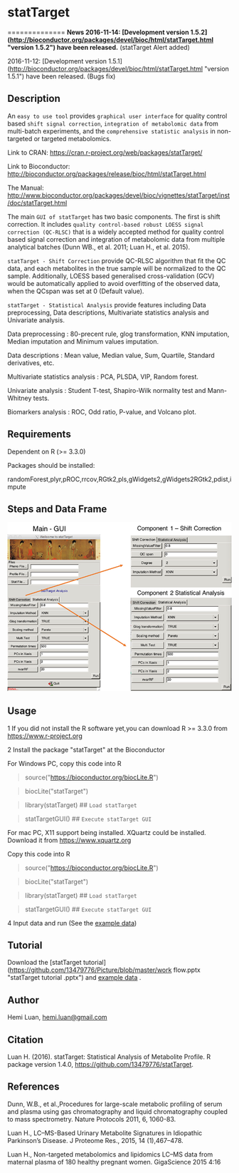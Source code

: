 # statTarget
==============
**News 2016-11-14: [Development version 1.5.2] (http://bioconductor.org/packages/devel/bioc/html/statTarget.html "version 1.5.2")  have been released.** (statTarget Alert added)

2016-11-12: [Development version 1.5.1] (http://bioconductor.org/packages/devel/bioc/html/statTarget.html "version 1.5.1")  have been released. (Bugs fix)


Description
-----------------

An `easy to use tool` provides `graphical user interface` for quality control based `shift signal correction`, `integration of metabolomic data` from multi-batch experiments, and the `comprehensive statistic analysis` in non-targeted or targeted metabolomics.

Link to CRAN: https://cran.r-project.org/web/packages/statTarget/


Link to Bioconductor: http://bioconductor.org/packages/release/bioc/html/statTarget.html

The Manual: http://www.bioconductor.org/packages/devel/bioc/vignettes/statTarget/inst/doc/statTarget.html

The main `GUI of statTarget` has two basic components. The first is shift correction. It includes `quality control-based robust LOESS signal correction (QC-RLSC)` that is a widely accepted method for quality control based signal correction and integration of metabolomic data from multiple analytical batches (Dunn WB., et al. 2011; Luan H., et al. 2015).

`statTarget - Shift Correction` provide QC-RLSC algorithm that fit the QC data, and each metabolites in the true sample will be normalized to the QC sample. Additionally, LOESS based generalised cross-validation (GCV) would be automatically applied to avoid overfitting of the observed data, when the QCspan was set at 0 (Default value).

`statTarget - Statistical Analysis` provide features including Data preprocessing, Data descriptions, Multivariate statistics analysis and Univariate analysis.


Data preprocessing : 80-precent rule, glog transformation, KNN imputation, Median imputation and Minimum values imputation.


Data descriptions : Mean value, Median value, Sum, Quartile, Standard derivatives, etc.


Multivariate statistics analysis : PCA, PLSDA, VIP, Random forest.


Univariate analysis : Student T-test, Shapiro-Wilk normality test and Mann-Whitney tests. 


Biomarkers analysis : ROC, Odd ratio, P-value, and Volcano plot.
 

Requirements
-----------------

Dependent on R (>= 3.3.0)

Packages should be installed:

randomForest,plyr,pROC,rrcov,RGtk2,pls,gWidgets2,gWidgets2RGtk2,pdist,impute

Steps and Data Frame
-----------------
![github](https://github.com/13479776/Picture/blob/master/main_gui8.jpg "13479776")

Usage
-----------------

1 If you did not install the R software yet,you can download R >= 3.3.0  from https://www.r-project.org

2 Install the package "statTarget" at the Bioconductor
 
  For Windows PC, copy this code into R 
  
  > source("https://bioconductor.org/biocLite.R") 
  
  > biocLite("statTarget")
  
  > library(statTarget)  ## `Load statTarget`
  
  > statTargetGUI()  ## `Execute statTarget GUI` 
  
  
  For mac PC,  X11 support being installed. XQuartz could be installed. Download it from https://www.xquartz.org
  
  Copy this code into R
  
  > source("https://bioconductor.org/biocLite.R")
  
  > biocLite("statTarget")
  
  > library(statTarget)  ## `Load statTarget`
  
  > statTargetGUI()  ## `Execute statTarget GUI` 
  

4 Input data and run (See the [example data](https://github.com/13479776/statTarget/blob/master/Data_example.zip "Data_example.zip"))


Tutorial
-----------------

Download the [statTarget tutorial](https://github.com/13479776/Picture/blob/master/work flow.pptx "statTarget tutorial .pptx") and [example data](https://github.com/13479776/Picture/blob/master/Data_example.zip "Data_example.zip") .


Author
-----------------

Hemi Luan, hemi.luan@gmail.com

Citation 
------------------
Luan H. (2016). statTarget: Statistical Analysis of Metabolite Profile. R package version 1.4.0, https://github.com/13479776/statTarget.

References
-----------------
Dunn, W.B., et al.,Procedures for large-scale metabolic profiling of serum and plasma using gas chromatography and liquid chromatography coupled to mass spectrometry. Nature Protocols 2011, 6, 1060-83.

Luan H., LC–MS-Based Urinary Metabolite Signatures in Idiopathic Parkinson’s Disease. J Proteome Res., 2015, 14 (1),467–478.

Luan H., Non-targeted metabolomics and lipidomics LC–MS data from maternal plasma of 180 healthy pregnant women. GigaScience 2015 4:16
